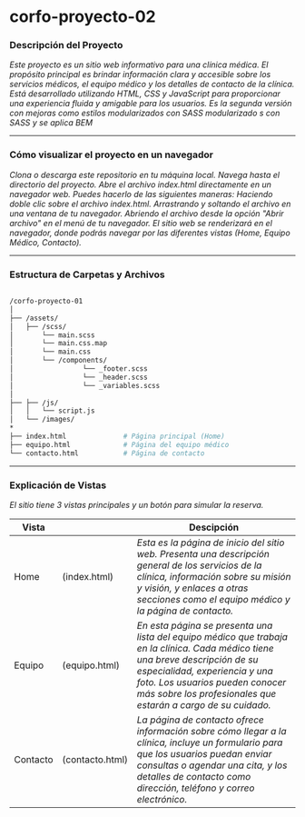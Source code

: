 # corfo-proyecto-02

### Descripción del Proyecto
*Este proyecto es un sitio web informativo para una clínica médica. El propósito principal es brindar información clara y accesible sobre los servicios médicos, el equipo médico y los detalles de contacto de la clínica. Está desarrollado utilizando HTML, CSS y JavaScript para proporcionar una experiencia fluida y amigable para los usuarios. Es la segunda versión con mejoras como estilos modularizados con SASS modularizado
s con SASS y se aplica BEM*

---

### Cómo visualizar el proyecto en un navegador
*Clona o descarga este repositorio en tu máquina local.
Navega hasta el directorio del proyecto.
Abre el archivo index.html directamente en un navegador web. Puedes hacerlo de las siguientes maneras:
Haciendo doble clic sobre el archivo index.html.
Arrastrando y soltando el archivo en una ventana de tu navegador.
Abriendo el archivo desde la opción "Abrir archivo" en el menú de tu navegador.
El sitio web se renderizará en el navegador, donde podrás navegar por las diferentes vistas (Home, Equipo Médico, Contacto).*

---

### Estructura de Carpetas y Archivos
```bash

/corfo-proyecto-01
│
├── /assets/
│   ├── /scss/
│       └── main.scss 
│       └── main.css.map
│       └── main.css
│       └── /components/  
│                 └── _footer.scss
│                 └── _header.scss
│                 └── _variables.scss
│  
├── ├── /js/
│   │   └── script.js
│   └── /images/         
*
├── index.html              # Página principal (Home)
├── equipo.html             # Página del equipo médico
└── contacto.html           # Página de contacto

```

---







### Explicación de Vistas

*El sitio tiene 3 vistas principales y un botón para simular la reserva.*

| Vista | | Descipción |
|--------------|--------------|--------------|
| Home     | (index.html)    | *Esta es la página de inicio del sitio web. Presenta una descripción general de los servicios de la clínica, información sobre su misión y visión, y enlaces a otras secciones como el equipo médico y la página de contacto.*|
| Equipo       | (equipo.html)    | *En esta página se presenta una lista del equipo médico que trabaja en la clínica. Cada médico tiene una breve descripción de su especialidad, experiencia y una foto. Los usuarios pueden conocer más sobre los profesionales que estarán a cargo de su cuidado.* |
| Contacto       | (contacto.html)   | *La página de contacto ofrece información sobre cómo llegar a la clínica, incluye un formulario para que los usuarios puedan enviar consultas o agendar una cita, y los detalles de contacto como dirección, teléfono y correo electrónico.* |